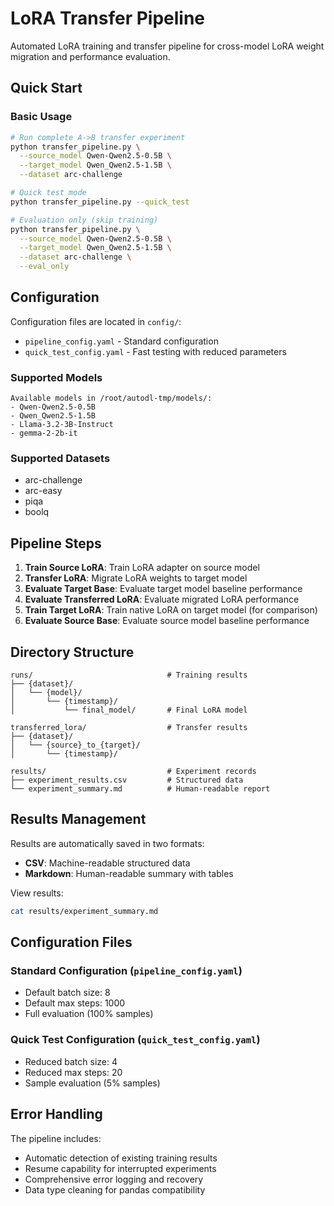 # LoRA Transfer Pipeline

Automated LoRA training and transfer pipeline for cross-model LoRA weight migration and performance evaluation.

## Quick Start

### Basic Usage
```bash
# Run complete A->B transfer experiment
python transfer_pipeline.py \
  --source_model Qwen-Qwen2.5-0.5B \
  --target_model Qwen_Qwen2.5-1.5B \
  --dataset arc-challenge

# Quick test mode
python transfer_pipeline.py --quick_test

# Evaluation only (skip training)
python transfer_pipeline.py \
  --source_model Qwen-Qwen2.5-0.5B \
  --target_model Qwen_Qwen2.5-1.5B \
  --dataset arc-challenge \
  --eval_only
```

## Configuration

Configuration files are located in `config/`:
- `pipeline_config.yaml` - Standard configuration
- `quick_test_config.yaml` - Fast testing with reduced parameters

### Supported Models
```
Available models in /root/autodl-tmp/models/:
- Qwen-Qwen2.5-0.5B
- Qwen_Qwen2.5-1.5B
- Llama-3.2-3B-Instruct
- gemma-2-2b-it
```

### Supported Datasets
- arc-challenge
- arc-easy
- piqa
- boolq

## Pipeline Steps

1. **Train Source LoRA**: Train LoRA adapter on source model
2. **Transfer LoRA**: Migrate LoRA weights to target model
3. **Evaluate Target Base**: Evaluate target model baseline performance
4. **Evaluate Transferred LoRA**: Evaluate migrated LoRA performance
5. **Train Target LoRA**: Train native LoRA on target model (for comparison)
6. **Evaluate Source Base**: Evaluate source model baseline performance

## Directory Structure

```
runs/                              # Training results
├── {dataset}/
│   └── {model}/
│       └── {timestamp}/
│           └── final_model/       # Final LoRA model

transferred_lora/                  # Transfer results
├── {dataset}/
│   └── {source}_to_{target}/
│       └── {timestamp}/

results/                           # Experiment records
├── experiment_results.csv         # Structured data
└── experiment_summary.md          # Human-readable report
```

## Results Management

Results are automatically saved in two formats:
- **CSV**: Machine-readable structured data
- **Markdown**: Human-readable summary with tables

View results:
```bash
cat results/experiment_summary.md
```

## Configuration Files

### Standard Configuration (`pipeline_config.yaml`)
- Default batch size: 8
- Default max steps: 1000
- Full evaluation (100% samples)

### Quick Test Configuration (`quick_test_config.yaml`)
- Reduced batch size: 4
- Reduced max steps: 20
- Sample evaluation (5% samples)

## Error Handling

The pipeline includes:
- Automatic detection of existing training results
- Resume capability for interrupted experiments
- Comprehensive error logging and recovery
- Data type cleaning for pandas compatibility

